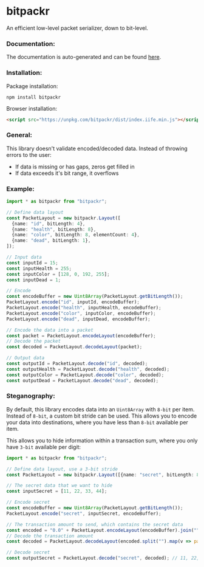 # bitpackr

An efficient low-level packet serializer, down to bit-level.

### Documentation:
The documentation is auto-generated and can be found [here](https://maierfelix.github.io/bitpackr/docs).

### Installation:
Package installation:
````
npm install bitpackr
````

Browser installation:
````html
<script src="https://unpkg.com/bitpackr/dist/index.iife.min.js"></script>
````

### General:
This library doesn't validate encoded/decoded data. Instead of throwing errors to the user:
 - If data is missing or has gaps, zeros get filled in
 - If data exceeds it's bit range, it overflows

### Example:

````ts
import * as bitpackr from "bitpackr";

// Define data layout
const PacketLayout = new bitpackr.Layout([
  {name: "id", bitLength: 4},
  {name: "health", bitLength: 8},
  {name: "color", bitLength: 8, elementCount: 4},
  {name: "dead", bitLength: 1},
]);

// Input data
const inputId = 15;
const inputHealth = 255;
const inputColor = [128, 0, 192, 255];
const inputDead = 1;

// Encode
const encodeBuffer = new Uint8Array(PacketLayout.getBitLength());
PacketLayout.encode("id", inputId, encodeBuffer);
PacketLayout.encode("health", inputHealth, encodeBuffer);
PacketLayout.encode("color", inputColor, encodeBuffer);
PacketLayout.encode("dead", inputDead, encodeBuffer);

// Encode the data into a packet
const packet = PacketLayout.encodeLayout(encodeBuffer);
// Decode the packet
const decoded = PacketLayout.decodeLayout(packet);

// Output data
const outputId = PacketLayout.decode("id", decoded);
const outputHealth = PacketLayout.decode("health", decoded);
const outputColor = PacketLayout.decode("color", decoded);
const outputDead = PacketLayout.decode("dead", decoded);
````

### Steganography:

By default, this library encodes data into an `Uint8Array` with `8-bit` per item. Instead of `8-bit`, a custom bit stride can be used. This allows you to encode your data into destinations, where you have less than `8-bit` available per item.

This allows you to hide information within a transaction sum, where you only have `3-bit` available per digit:

````ts
import * as bitpackr from "bitpackr";

// Define data layout, use a 3-bit stride
const PacketLayout = new bitpackr.Layout([{name: "secret", bitLength: 8, elementCount: 4}], 3);

// The secret data that we want to hide
const inputSecret = [11, 22, 33, 44];

// Encode secret
const encodeBuffer = new Uint8Array(PacketLayout.getBitLength());
PacketLayout.encode("secret", inputSecret, encodeBuffer);

// The transaction amount to send, which contains the secret data
const encoded = "0.0" + PacketLayout.encodeLayout(encodeBuffer).join(""); // 0.031031201450
// Decode the transaction amount
const decoded = PacketLayout.decodeLayout(encoded.split("").map(v => parseInt(v)).slice(3));

// Decode secret
const outputSecret = PacketLayout.decode("secret", decoded); // 11, 22, 33, 44
````
